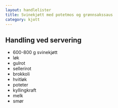 ```yaml
---
layout: handlelister
title: Svinekjøtt med potetmos og grønnsakssaus
category: kjott
---
```


## Handling ved servering

- 600-800 g svinekjøtt
- løk
- gulrot
- sellerirot
- brokkoli
- hvitløk
- poteter
- kyllingkraft
- melk
- smør

